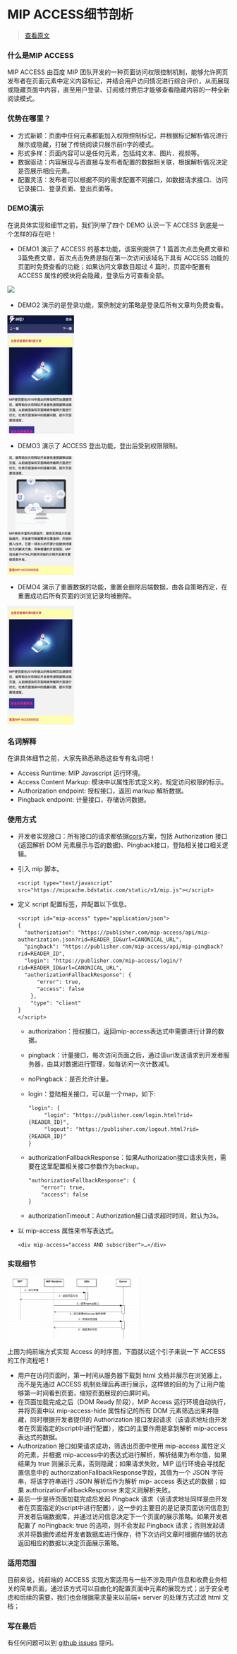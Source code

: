 # MIP ACCESS细节剖析

> [查看原文](http://itoss.me/2017/03/17/MIP-ACCESS%E7%BB%86%E8%8A%82%E5%89%96%E6%9E%90/)

### 什么是MIP ACCESS
MIP ACCESS 由百度 MIP 团队开发的一种页面访问权限控制机制，能够允许网页发布者在页面元素中定义内容标记，并结合用户访问情况进行综合评价，从而展现或隐藏页面中内容，直至用户登录、订阅或付费后才能够查看隐藏内容的一种全新阅读模式。

### 优势在哪里？
- 方式新颖：页面中任何元素都能加入权限控制标记，并根据标记解析情况进行展示或隐藏，打破了传统阅读只展示前n字的模式。
- 形式多样：页面内容可以是任何元素，包括纯文本、图片、视频等。
- 数据驱动：内容展现与否直接与发布者配置的数据相关联，根据解析情况决定是否展示相应元素。
- 配置灵活：发布者可以根据不同的需求配置不同接口，如数据请求接口、访问记录接口、登录页面、登出页面等。

### DEMO演示
在说具体实现和细节之前，我们列举了四个 DEMO 认识一下 ACCESS 到底是一个怎样的存在吧！

- DEMO1 演示了 ACCESS 的基本功能，该案例提供了 1 篇首次点击免费文章和3篇免费文章，首次点击免费是指在第一次访问该域名下具有 ACCESS 功能的页面时免费查看的功能；如果访问文章数目超过 4 篇时，页面中配置有 ACCESS 属性的模块将会隐藏，登录后方可查看全部。
<p><img src="img/23_mip_access.gif" width="30%"></p>

- DEMO2 演示的是登录功能，案例制定的策略是登录后所有文章均免费查看。
<p><img src="img/23_mip_access_login.gif" width="30%"></p>

- DEMO3 演示了 ACCESS 登出功能，登出后受到权限限制。
<p><img src="img/23_mip_access_logout.gif" width="30%"></p>

- DEMO4 演示了重置数据的功能，重置会删除后端数据，由各自策略而定，在重置成功后所有页面的浏览记录均被删除。
<p><img src="img/23_mip_access_reset.gif" width="30%"></p>

### 名词解释
在讲具体细节之前，大家先熟悉熟悉这些专有名词吧！
- Access Runtime: MIP Javascript 运行环境。
- Access Content Markup: 模块中以属性形式定义的，规定访问权限的标示。
- Authorization endpoint: 授权接口，返回 markup 解析数据。
- Pingback endpoint: 计量接口，存储访问数据。

### 使用方式
- 开发者实现接口：所有接口的请求都依据[cors](https://developer.mozilla.org/zh-CN/docs/Web/API/Fetch_API/Using_Fetch)方案，包括 Authorization 接口(返回解析 DOM 元素展示与否的数据)、Pingback接口，登陆相关接口相关逻辑。
- 引入 mip 脚本。

    ```
    <script type="text/javascript" src="https://mipcache.bdstatic.com/static/v1/mip.js"></script>
    ```

- 定义 script 配置标签，并配置以下信息。

    ```
    <script id="mip-access" type="application/json">
    {
      "authorization": "https://publisher.com/mip-access/api/mip-authorization.json?rid=READER_ID&url=CANONICAL_URL",
      "pingback": "https://publisher.com/mip-access/api/mip-pingback?rid=READER_ID",
      "login": "https://publisher.com/mip-access/login/?rid=READER_ID&url=CANONICAL_URL",
      "authorizationFallbackResponse": {
          "error": true,
          "access": false
        },
        "type": "client"
    }
    </script>
    ```

    - authorization：授权接口，返回mip-access表达式中需要进行计算的数据。
    - pingback：计量接口，每次访问页面之后，通过该url发送请求到开发者服务器，由其对数据进行管理，如每访问一次计数减1。
    - noPingback：是否允许计量。
    - login：登陆相关接口，可以是一个map，如下:

        ```
        "login": {
             "login": "https://publisher.com/login.html?rid={READER_ID}",
             "logout": "https://publisher.com/logout.html?rid={READER_ID}"
        }
        ```

    - authorizationFallbackResponse：如果Authorization接口请求失败，需要在这里配置相关接口参数作为backup。

        ```
        "authorizationFallbackResponse": {
            "error": true,
            "access": false
        }
        ```

    - authorizationTimeout：Authorization接口请求超时时间，默认为3s。

- 以 mip-access 属性来书写表达式。

    ```
    <div mip-access="access AND subscriber">…</div>
    ```

### 实现细节

<img src="img/23_mip_access.png" width="60%"><br>
上图为纯前端方式实现 Access 的时序图，下面就以这个引子来说一下 ACCESS 的工作流程吧！
- 用户在访问页面时，第一时间从服务器下载到 html 文档并展示在浏览器上，而不是先通过 ACCESS 机制处理后再进行展示，这样做的目的为了让用户能够第一时间看到页面，缩短页面展现的白屏时间。
- 在页面加载完成之后（DOM Ready 阶段），MIP Access 运行环境自动执行，并将页面中以 mip-access-hide 属性标记的所有 DOM 元素筛选出来并隐藏，同时根据开发者提供的 Authorization 接口发起请求（该请求地址由开发者在页面指定的script中进行配置），接口的主要作用是拿到解析 mip-access 表达式的数据。
- Authorization 接口如果请求成功，筛选出页面中使用 mip-access 属性定义的元素，并根据 mip-access中的表达式进行解析，解析结果为布尔值，如果结果为 true 则展示元素，否则隐藏；如果请求失败，MIP 运行环境会寻找配置信息中的 authorizationFallbackResponse字段，其值为一个 JSON 字符串，将该字符串进行 JSON 解析后作为解析 mip- access 表达式的数据；如果 authorizationFallbackResponse 未定义则解析失败。
- 最后一步是待页面加载完成后发起 Pingback 请求（该请求地址同样是由开发者在页面指定的script中进行配置），这一步的主要目的是记录页面访问信息到开发者后端数据库，并通过访问信息决定下一个页面的展示策略。如果开发者配置了 noPingback: true 的选项，则不会发起 Pingback 请求；否则发起请求并将数据传递给开发者数据库进行保存，待下次访问文章时根据存储的状态返回相应的数据以决定页面展示策略。

### 适用范围
目前来说，纯前端的 ACCESS 实现方案适用与一些不涉及用户信息和收费业务相关的简单页面，通过该方式可以自由化的配置页面中元素的展现方式；出于安全考虑和后续的需要，我们也会根据需求量来以前端+ server 的处理方式过滤 html 文档；

### 写在最后
有任何问题可以到 [github issues](https://github.com/mipengine/mip-extensions/issues) 提问。



